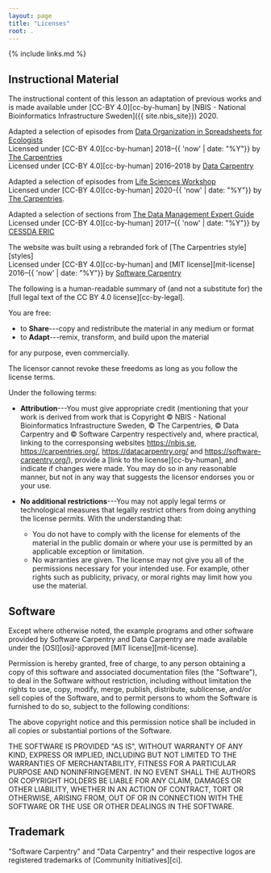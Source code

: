 ```yaml
---
layout: page
title: "Licenses"
root: .
---
```

{% include links.md %}
## Instructional Material
The instructional content of this lesson an adaptation of previous works and is made available under [CC-BY 4.0][cc-by-human] 
by [NBIS - National Bioinformatics Infrastructure Sweden]({{ site.nbis_site}}) 2020.

Adapted a selection of episodes from [Data Organization in Spreadsheets for Ecologists](https://datacarpentry.org/spreadsheet-ecology-lesson/00-intro/index.html)<br>
Licensed under [CC-BY 4.0][cc-by-human] 2018–{{ 'now' | date: "%Y"}}
by <a href="{{ site.carpentries_site }}">The Carpentries</a><br>
Licensed under [CC-BY 4.0][cc-by-human] 2016–2018
by <a href="{{ site.dc_site }}">Data Carpentry</a>

Adapted a selection of episodes from [Life Sciences Workshop](https://carpentries-incubator.github.io/life-sciences-workshop/)<br>
Licensed under [CC-BY 4.0][cc-by-human] 2020-{{ 'now' | date: "%Y"}}
by <a href="{{ site.carpentries_site }}">The Carpentries</a>.

Adapted a selection of sections from [The Data Management Expert Guide](https://www.cessda.eu/Training/Training-Resources/Library/Data-Management-Expert-Guide)<br>
Licensed under [CC-BY 4.0][cc-by-human] 2017–{{ 'now' | date: "%Y"}}
by <a href="https://www.cessda.eu/About/Consortium/CESSDA-ERIC">CESSDA ERIC</a>

The website was built using a rebranded fork of [The Carpentries style][styles]<br>
Licensed under [CC-BY 4.0][cc-by-human] and [MIT license][mit-license] 2016–{{ 'now' | date: "%Y"}}
by <a href="{{ site.swc_site }}">Software Carpentry</a>

The following is a human-readable summary of
(and not a substitute for) the [full legal text of the CC BY 4.0
license][cc-by-legal].

You are free:

* to **Share**---copy and redistribute the material in any medium or format
* to **Adapt**---remix, transform, and build upon the material

for any purpose, even commercially.

The licensor cannot revoke these freedoms as long as you follow the
license terms.

Under the following terms:

* **Attribution**---You must give appropriate credit (mentioning that
  your work is derived from work that is Copyright © NBIS - National Bioinformatics Infrastructure Sweden, © The Carpentries, © Data Carpentry and © Software
  Carpentry respectively and, where practical, linking to
  the corresponsing websites https://nbis.se, https://carpentries.org/, https://datacarpentry.org/ and https://software-carpentry.org/), provide a [link to the
  license][cc-by-human], and indicate if changes were made. You may do
  so in any reasonable manner, but not in any way that suggests the
  licensor endorses you or your use.

* **No additional restrictions**---You may not apply legal terms or
technological measures that legally restrict others from doing
anything the license permits.  With the understanding that:

  * You do not have to comply with the license for elements of the
    material in the public domain or where your use is permitted by an
    applicable exception or limitation.
  * No warranties are given. The license may not give you all of the
    permissions necessary for your intended use. For example, other
    rights such as publicity, privacy, or moral rights may limit how you
    use the material.

## Software

Except where otherwise noted, the example programs and other software
provided by Software Carpentry and Data Carpentry are made available under the
[OSI][osi]-approved
[MIT license][mit-license].

Permission is hereby granted, free of charge, to any person obtaining
a copy of this software and associated documentation files (the
"Software"), to deal in the Software without restriction, including
without limitation the rights to use, copy, modify, merge, publish,
distribute, sublicense, and/or sell copies of the Software, and to
permit persons to whom the Software is furnished to do so, subject to
the following conditions:

The above copyright notice and this permission notice shall be
included in all copies or substantial portions of the Software.

THE SOFTWARE IS PROVIDED "AS IS", WITHOUT WARRANTY OF ANY KIND,
EXPRESS OR IMPLIED, INCLUDING BUT NOT LIMITED TO THE WARRANTIES OF
MERCHANTABILITY, FITNESS FOR A PARTICULAR PURPOSE AND
NONINFRINGEMENT. IN NO EVENT SHALL THE AUTHORS OR COPYRIGHT HOLDERS BE
LIABLE FOR ANY CLAIM, DAMAGES OR OTHER LIABILITY, WHETHER IN AN ACTION
OF CONTRACT, TORT OR OTHERWISE, ARISING FROM, OUT OF OR IN CONNECTION
WITH THE SOFTWARE OR THE USE OR OTHER DEALINGS IN THE SOFTWARE.

## Trademark

"Software Carpentry" and "Data Carpentry" and their respective logos
are registered trademarks of [Community Initiatives][ci].
